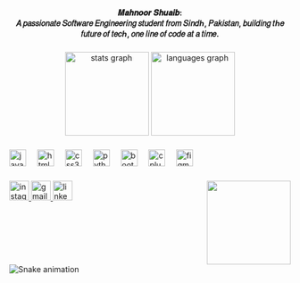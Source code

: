 <h4 align="center">𝑴𝒂𝒉𝒏𝒐𝒐𝒓 𝑺𝒉𝒖𝒂𝒊𝒃:<br>𝐴 𝑝𝑎𝑠𝑠𝑖𝑜𝑛𝑎𝑡𝑒 𝑆𝑜𝑓𝑡𝑤𝑎𝑟𝑒 𝐸𝑛𝑔𝑖𝑛𝑒𝑒𝑟𝑖𝑛𝑔 𝑠𝑡𝑢𝑑𝑒𝑛𝑡 𝑓𝑟𝑜𝑚 𝑆𝑖𝑛𝑑ℎ, 𝑃𝑎𝑘𝑖𝑠𝑡𝑎𝑛, 𝑏𝑢𝑖𝑙𝑑𝑖𝑛𝑔 𝑡ℎ𝑒 𝑓𝑢𝑡𝑢𝑟𝑒 𝑜𝑓 𝑡𝑒𝑐ℎ, 𝑜𝑛𝑒 𝑙𝑖𝑛𝑒 𝑜𝑓 𝑐𝑜𝑑𝑒 𝑎𝑡 𝑎 𝑡𝑖𝑚𝑒.</h4>

###

<div align="center">
  <img src="https://github-readme-stats.vercel.app/api?username=Mahnoor-Shuaib&hide_title=false&hide_rank=false&show_icons=true&include_all_commits=true&count_private=true&disable_animations=false&theme=dracula&locale=en&hide_border=false" height="150" alt="stats graph"  />
  <img src="https://github-readme-stats.vercel.app/api/top-langs?username=Mahnoor-Shuaib&locale=en&hide_title=false&layout=compact&card_width=320&langs_count=5&theme=dracula&hide_border=false" height="150" alt="languages graph"  />
</div>

###

<div align="left">
  <img src="https://cdn.jsdelivr.net/gh/devicons/devicon/icons/javascript/javascript-original.svg" height="30" alt="javascript logo"  />
  <img width="12" />
  <img src="https://cdn.jsdelivr.net/gh/devicons/devicon/icons/html5/html5-original.svg" height="30" alt="html5 logo"  />
  <img width="12" />
  <img src="https://cdn.jsdelivr.net/gh/devicons/devicon/icons/css3/css3-original.svg" height="30" alt="css3 logo"  />
  <img width="12" />
  <img src="https://cdn.jsdelivr.net/gh/devicons/devicon/icons/python/python-original.svg" height="30" alt="python logo"  />
  <img width="12" />
  <img src="https://cdn.jsdelivr.net/gh/devicons/devicon/icons/bootstrap/bootstrap-original.svg" height="30" alt="bootstrap logo"  />
  <img width="12" />
  <img src="https://cdn.jsdelivr.net/gh/devicons/devicon/icons/cplusplus/cplusplus-original.svg" height="30" alt="cplusplus logo"  />
  <img width="12" />
  <img src="https://cdn.jsdelivr.net/gh/devicons/devicon/icons/figma/figma-original.svg" height="30" alt="figma logo"  />
</div>

###

<img align="right" height="150" src="https://i.imgflip.com/65efzo.gif"  />

###

<div align="left">
  <a href="https://www.instagram.com/mano.shuaib?igsh=cmczeDBwMzJnZDNm" target="_blank">
    <img src="https://img.shields.io/static/v1?message=Instagram&logo=instagram&label=&color=E4405F&logoColor=white&labelColor=&style=for-the-badge" height="35" alt="instagram logo"  />
  </a>
  <a href="mailto:mahnoorshuaibmemon@gmai;.com" target="_blank">
    <img src="https://img.shields.io/static/v1?message=Gmail&logo=gmail&label=&color=D14836&logoColor=white&labelColor=&style=for-the-badge" height="35" alt="gmail logo"  />
  </a>
  <a href="https://www.linkedin.com/in/mahnoor-s-46ba59327?utm_source=share&utm_campaign=share_via&utm_content=profile&utm_medium=android_app" target="_blank">
    <img src="https://img.shields.io/static/v1?message=LinkedIn&logo=linkedin&label=&color=0077B5&logoColor=white&labelColor=&style=for-the-badge" height="35" alt="linkedin logo"  />
  </a>
</div>

###

<br clear="both">

<img src="https://raw.githubusercontent.com/Mahnoor-Shuaib/Mahnoor-Shuaib/output/snake.svg" alt="Snake animation" />

###
